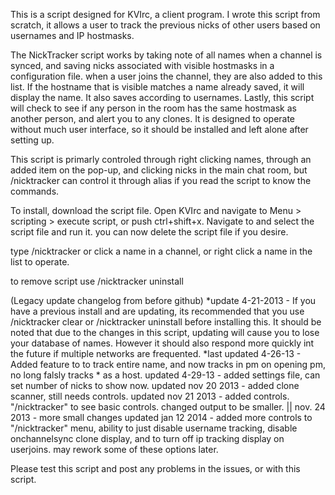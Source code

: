 This is a script designed for KVIrc, a client program.  I wrote this script from scratch,  it allows a user to track the previous nicks of other users based on usernames and IP hostmasks.

The NickTracker script works by taking note of all names when a channel is synced, and saving nicks associated with visible hostmasks in a configuration file.  when a user joins the channel, they are also added to this list.  If the hostname that is visible matches a name already saved, it will display the name.  It also saves according to usernames.  Lastly, this script will check to see if any person in the room has the same hostmask as another person, and alert you to any clones.  It is designed to operate without much user interface, so it should be installed and left alone after setting up.

This script is primarly controled through right clicking names, through an added item on the pop-up, and clicking nicks in the main chat room, but /nicktracker can control it through alias if you read the script to know the commands.

To install, download the script file.
Open KVIrc and navigate to Menu > scripting > execute script, or push ctrl+shift+x.   Navigate to and select the script file and run it.  you can now delete the script file if you desire.

type /nicktracker or click a name in a channel, or right click a name in the list to operate.

to remove script use /nicktracker uninstall

(Legacy update changelog from before github)
*update 4-21-2013 - If you have a previous install and are updating, its recommended that you use /nicktracker clear or /nicktracker uninstall before installing this.  It should be noted that due to the changes in this script, updating will cause you to lose your database of names. However it should also respond more quickly int the future if multiple networks are frequented.
*last updated 4-26-13 - Added feature to to track entire name, and now tracks in pm on opening pm, no long falsly tracks * as a host.
updated 4-29-13 - added settings file, can set number of nicks to show now.
updated nov 20 2013 - added clone scanner, still needs controls.
updated nov 21 2013 - added controls.  "/nicktracker" to see basic controls.
changed output to be smaller.  || nov. 24 2013 - more small changes
updated jan 12 2014 - added more controls to "/nicktracker" menu, ability to just disable username tracking, disable
onchannelsync clone display, and to turn off ip tracking display on userjoins.  may rework some of these options later.

Please test this script and post any problems in the issues, or with this script.

